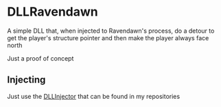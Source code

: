 # DLLRavendawn

A simple DLL that, when injected to Ravendawn's process, do a detour to get the player's structure pointer and then make the player always face north

Just a proof of concept

## Injecting

Just use the [DLLInjector](https://github.com/barongello/DLLInjector) that can be found in my repositories
